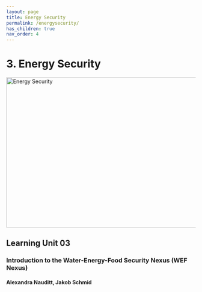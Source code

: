 ```yaml
---
layout: page
title: Energy Security
permalink: /energysecurity/
has_children: true
nav_order: 4
---
```

# **3. Energy Security**

<img src="/wef-nexus-online-course/assets/energysecurity-banner.png"
     alt="Energy Security"
     width="619"
     height="399">

## Learning Unit 03
### Introduction to the Water-Energy-Food Security Nexus (WEF Nexus)
#### Alexandra Nauditt, Jakob Schmid
<br/> <br/>